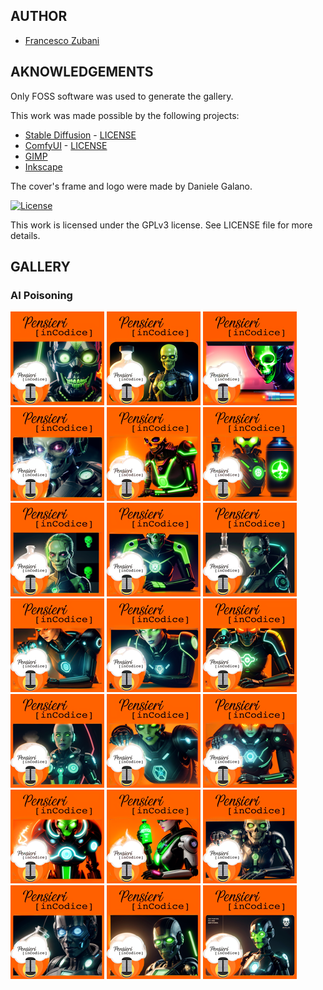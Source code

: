 ## AUTHOR

- [Francesco Zubani](https://www.linkedin.com/in/francesco-zubani-5957081a6/)

## AKNOWLEDGEMENTS

Only FOSS software was used to generate the gallery.

This work was made possible by the following projects:

- [Stable Diffusion](https://github.com/CompVis/stable-diffusion) - [LICENSE](https://github.com/CompVis/stable-diffusion/blob/main/LICENSE)
- [ComfyUI](https://github.com/comfyanonymous/ComfyUI) - [LICENSE](https://github.com/comfyanonymous/ComfyUI/blob/master/LICENSE)
- [GIMP](https://www.gimp.org/)
- [Inkscape](https://inkscape.org/)

The cover's frame and logo were made by Daniele Galano.

[![License](https://img.shields.io/badge/License-GPL%20v3-blue.svg)](http://www.gnu.org/licenses/gpl-3.0)

This work is licensed under the GPLv3 license.
See LICENSE file for more details.

## GALLERY

### AI Poisoning

<div class="gallery">
  <a href="PIC134_01.png"><img class="thumbnail" src="./thumbs/PIC134_01.png" alt="PIC134_01"></a>
  <a href="PIC134_02.png"><img class="thumbnail" src="./thumbs/PIC134_02.png" alt="PIC134_02"></a>
  <a href="PIC134_03.png"><img class="thumbnail" src="./thumbs/PIC134_03.png" alt="PIC134_03"></a>
  <a href="PIC134_04.png"><img class="thumbnail" src="./thumbs/PIC134_04.png" alt="PIC134_04"></a>
  <a href="PIC134_05.png"><img class="thumbnail" src="./thumbs/PIC134_05.png" alt="PIC134_05"></a>
  <a href="PIC134_06.png"><img class="thumbnail" src="./thumbs/PIC134_06.png" alt="PIC134_06"></a>
  <a href="PIC134_07.png"><img class="thumbnail" src="./thumbs/PIC134_07.png" alt="PIC134_07"></a>
  <a href="PIC134_08.png"><img class="thumbnail" src="./thumbs/PIC134_08.png" alt="PIC134_08"></a>
  <a href="PIC134_09.png"><img class="thumbnail" src="./thumbs/PIC134_09.png" alt="PIC134_09"></a>
  <a href="PIC134_10.png"><img class="thumbnail" src="./thumbs/PIC134_10.png" alt="PIC134_10"></a>
  <a href="PIC134_11.png"><img class="thumbnail" src="./thumbs/PIC134_11.png" alt="PIC134_11"></a>
  <a href="PIC134_12.png"><img class="thumbnail" src="./thumbs/PIC134_12.png" alt="PIC134_12"></a>
  <a href="PIC134_13.png"><img class="thumbnail" src="./thumbs/PIC134_13.png" alt="PIC134_13"></a>
  <a href="PIC134_14.png"><img class="thumbnail" src="./thumbs/PIC134_14.png" alt="PIC134_14"></a>
  <a href="PIC134_15.png"><img class="thumbnail" src="./thumbs/PIC134_15.png" alt="PIC134_15"></a>
  <a href="PIC134_16.png"><img class="thumbnail" src="./thumbs/PIC134_16.png" alt="PIC134_16"></a>
  <a href="PIC134_17.png"><img class="thumbnail" src="./thumbs/PIC134_17.png" alt="PIC134_17"></a>
  <a href="PIC134_18.png"><img class="thumbnail" src="./thumbs/PIC134_18.png" alt="PIC134_18"></a>
  <a href="PIC134_19.png"><img class="thumbnail" src="./thumbs/PIC134_19.png" alt="PIC134_19"></a>
  <a href="PIC134_20.png"><img class="thumbnail" src="./thumbs/PIC134_20.png" alt="PIC134_20"></a>
  <a href="PIC134_21.png"><img class="thumbnail" src="./thumbs/PIC134_21.png" alt="PIC134_21"></a>
</div>
</body>
</html>
